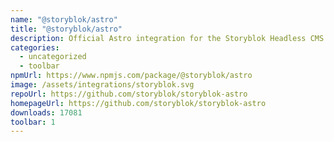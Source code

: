 ```yaml
---
name: "@storyblok/astro"
title: "@storyblok/astro"
description: Official Astro integration for the Storyblok Headless CMS
categories:
  - uncategorized
  - toolbar
npmUrl: https://www.npmjs.com/package/@storyblok/astro
image: /assets/integrations/storyblok.svg
repoUrl: https://github.com/storyblok/storyblok-astro
homepageUrl: https://github.com/storyblok/storyblok-astro
downloads: 17081
toolbar: 1
---
```

